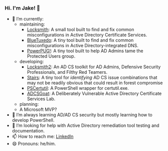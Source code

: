 ### Hi. I'm Jake! 👋

- 🔭 I’m currently:
  - maintaining:
    - [Locksmith](https://github.com/jakehildreth/Locksmith): A small tool built to find and fix common misconfigurations in Active Directory Certificate Services.
    - [BlueTuxedo](https://github.com/jakehildreth/BlueTuxedo): A tiny tool built to find and fix common misconfigurations in Active Directory-integrated DNS.
    - [PowerPUG!](https://github.com/jakehildreth/PowerPUG): A tiny tool built to help AD Admins tame the Protected Users group.
  - developing:
    - [Locksmith2](https://github.com/jakehildreth/Locksmith2): An AD CS toolkit for AD Admins, Defensive Security Professionals, and Filthy Red Teamers.
    - [Stairs](https://github.com/jakehildreth/Stairs): A tiny tool for *identifying* AD CS issue combinations that may not be readily obvious that could result in forest compromise
    - [PSCertutil](https://github.com/jakehildreth/PSCertutil): A PowerShell wrapper for certutil.exe.
    - [ADCSGoat](https://github.com/jakehildreth/ADCSGoat): A Deliberately Vulnerable Active Directory Certificate Services Lab.
  - planning:
  - A Microsoft MVP?
- 🌱 I’m always learning AD/AD CS security but mostly learning how to develop PowerShell.
- 🤔 I’m looking for help with Active Directory remediation tool testing and documentation.
- 📫 How to reach me: [LinkedIn](https://linked.in/jakehildreth)
- 😄 Pronouns: he/him.
